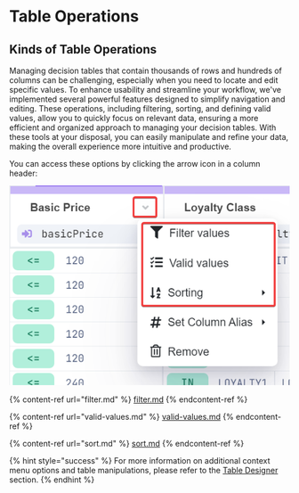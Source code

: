 # Table Operations

## Kinds of Table Operations

Managing decision tables that contain thousands of rows and hundreds of columns can be challenging, especially when you need to locate and edit specific values. To enhance usability and streamline your workflow, we've implemented several powerful features designed to simplify navigation and editing. These operations, including filtering, sorting, and defining valid values, allow you to quickly focus on relevant data, ensuring a more efficient and organized approach to managing your decision tables. With these tools at your disposal, you can easily manipulate and refine your data, making the overall experience more intuitive and productive.

You can access these options by clicking the arrow icon in a column header:

![](../../.gitbook/assets/operators.png)

{% content-ref url="filter.md" %}
[filter.md](filter.md)
{% endcontent-ref %}

{% content-ref url="valid-values.md" %}
[valid-values.md](valid-values.md)
{% endcontent-ref %}

{% content-ref url="sort.md" %}
[sort.md](sort.md)
{% endcontent-ref %}

{% hint style="success" %}
For more information on additional context menu options and table manipulations, please refer to the [Table Designer](../decision-table-designer.md#column-operations-and-settings) section.
{% endhint %}
